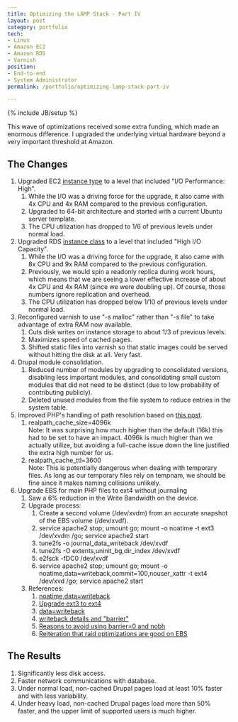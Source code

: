 ```yaml
---
title: Optimizing the LAMP Stack - Part IV
layout: post
category: portfolio
tech:
- Linux
- Amazon EC2
- Amazon RDS
- Varnish
position:
- End-to-end
- System Administrator
permalink: /portfolio/optimizing-lamp-stack-part-iv

---
```

{% include JB/setup %}
<div id="node-172" class="node node-portfolio node-promoted">
  <div class="content clearfix">
    <div class="field field-name-body field-type-text-with-summary field-label-hidden"><div class="field-items"><div class="field-item even"><p>This wave of optimizations received some extra funding, which made an enormous difference. I upgraded the underlying virtual hardware beyond a very important threshold at Amazon.</p>
<h2>
	The Changes</h2>
<ol><li>
		Upgraded EC2 <a href="http://aws.amazon.com/ec2/instance-types/">instance type</a> to a level that included "I/O Performance: High".
		<ol><li>
				While the I/O was a driving force for the upgrade, it also came with 4x CPU and 4x RAM compared to the previous configuration.</li>
			<li>
				Upgraded to 64-bit architecture and started with a current Ubuntu server template.</li>
			<li>
				The CPU utilization has dropped to 1/6 of previous levels under normal load.</li>
		</ol></li>
	<li>
		Upgraded RDS <a href="http://aws.amazon.com/rds/">instance class</a> to a level that included "High I/O Capacity".
		<ol><li>
				While the I/O was a driving force for the upgrade, it also came with 8x CPU and 9x RAM compared to the previous configuration.</li>
			<li>
				Previously, we would spin a readonly replica during work hours, which means that we are seeing a lower effective increase of about 4x CPU and 4x RAM (since we were doubling up). Of course, those numbers ignore replication and overhead.</li>
			<li>
				The CPU utilization has dropped below 1/10 of previous levels under normal load.</li>
		</ol></li>
	<li>
		Reconfigured varnish to use "-s malloc" rather than "-s file" to take advantage of extra RAM now available.
		<ol><li>
				Cuts disk writes on instance storage to about 1/3 of previous levels.</li>
			<li>
				Maximizes speed of cached pages.</li>
			<li>
				Shifted static files into varnish so that static images could be served without hitting the disk at all. Very fast.</li>
		</ol></li>
	<li>
		Drupal module consolidation.
		<ol><li>
				Reduced number of modules by upgrading to consolidated versions, disabling less important modules, and consolidating small custom modules that did not need to be distinct (due to low probability of contributing publicly).</li>
			<li>
				Deleted unused modules from the file system to reduce entries in the system table.</li>
		</ol></li>
	<li>
		Improved PHP's handling of path resolution based on <a href="http://www.achieveinternet.com/enterprise-drupal-blogs/enterprise-drupal-performance-caching-hosting/5-things-you-can-do-improve-performance-and-scal?goback=%2Egde_35920_member_141542337">this post</a>.
		<ol><li>
				realpath_cache_size=4096k<br />
				Note: It was surprising how much higher than the default (16k) this had to be set to have an impact. 4096k is much higher than we actually utilize, but avoiding a full-cache issue down the line justified the extra high number for us.</li>
			<li>
				realpath_cache_ttl=3600<br />
				Note: This is potentially dangerous when dealing with temporary files. As long as our temporary files rely on tempnam, we should be fine since it makes naming collisions unlikely.</li>
		</ol></li>
	<li>
		Upgrade EBS for main PHP files to ext4 without journaling
		<ol><li>
				Saw a 6% reduction in the Write Bandwidth on the device.</li>
			<li>
				Upgrade process:
				<ol><li>
						Create a second volume (/dev/xvdm) from an accurate snapshot of the EBS volume (/dev/xvdf).</li>
					<li>
						service apache2 stop; umount go; mount -o noatime -t ext3 /dev/xvdm /go; service apache2 start</li>
					<li>
						tune2fs -o journal_data_writeback /dev/xvdf</li>
					<li>
						tune2fs -O extents,uninit_bg,dir_index /dev/xvdf</li>
					<li>
						e2fsck -fDC0 /dev/xvdf</li>
					<li>
						service apache2 stop; umount go; mount -o noatime,data=writeback,commit=100,nouser_xattr -t ext4 /dev/xvd /go; service apache2 start</li>
				</ol></li>
			<li>
				References:
				<ol><li>
						<a href="http://www.thedeveloperday.com/tag/ubuntu/">noatime,data=writeback</a></li>
					<li>
						<a href="http://ext4.wiki.kernel.org/index.php/Ext4_Howto#Converting_an_ext3_filesystem_to_ext4">Upgrade ext3 to ext4</a></li>
					<li>
						<a href="http://www.mjmwired.net/kernel/Documentation/filesystems/ext4.txt#381">data=writeback</a></li>
					<li>
						<a href="http://erikugel.wordpress.com/2011/04/14/the-quest-for-the-fastest-linux-filesystem/">writeback details and "barrier"</a></li>
					<li>
						<a href="http://pclinuxos2007.blogspot.com/2009/06/tweaks-to-boot-ext4-filesystem.html">Reasons to avoid using barrier=0 and nobh</a></li>
					<li>
						<a href="http://orion.heroku.com/past/2009/7/29/io_performance_on_ebs/">Reiteration that raid optimizations are good on EBS</a></li>
				</ol></li>
		</ol></li>
</ol><h2>
	The Results</h2>
<ol><li>
		Significantly less disk access.</li>
	<li>
		Faster network communications with database.</li>
	<li>
		Under normal load, non-cached Drupal pages load at least 10% faster and with less variability.</li>
	<li>
		Under heavy load, non-cached Drupal pages load more than 50% faster, and the upper limit of supported users is much higher.</li>
</ol></div></div></div>  </div>
</div>
